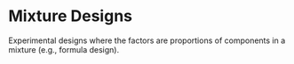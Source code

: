 # Mixture Designs

Experimental designs where the factors are proportions of components in a mixture (e.g., formula design).